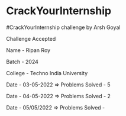 # CrackYourInternship
#CrackYourInternship challenge by Arsh Goyal

Challenge Accepted

Name - Ripan Roy

Batch - 2024

College - Techno India University

Date - 03-05-2022 => Problems Solved - 5 

Date - 04-05-2022 => Problems Solved - 2

Date - 05/05/2022 => Problems Solved - 
